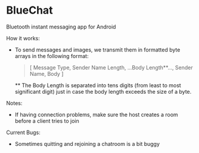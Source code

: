BlueChat
=========

Bluetooth instant messaging app for Android

How it works:
  - To send messages and images, we transmit them in formatted byte arrays in the following format:
      <blockquote>
      [ Message Type, Sender Name Length, ...Body Length**..., Sender Name, Body ]
      </blockquote>
      
    ** The Body Length is separated into tens digits (from least to most significant digit) just in case the body length exceeds the size of a byte.

Notes:
  - If having connection problems, make sure the host creates a room before a client tries to join
  
Current Bugs:
  - Sometimes quitting and rejoining a chatroom is a bit buggy
